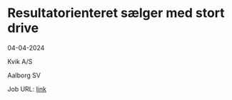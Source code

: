 # Resultatorienteret sælger med stort drive
04-04-2024

Kvik A/S

Aalborg SV

Job URL: [link](https://kvik.easycruit.com/intranet/dkstores/vacancy/3330249/223417?iso=dk)


